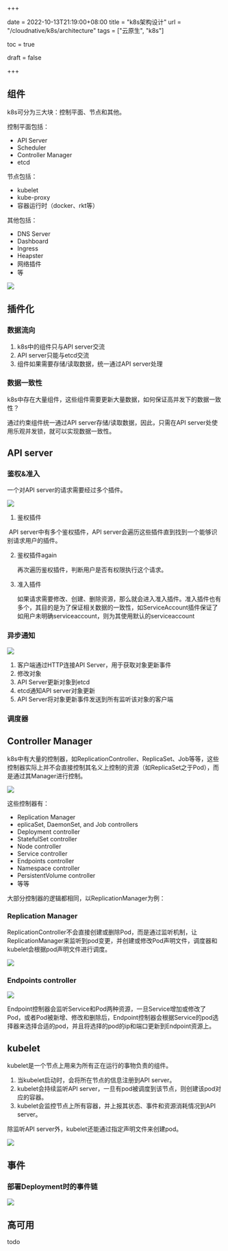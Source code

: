 +++

date = 2022-10-13T21:19:00+08:00
title = "k8s架构设计"
url = "/cloudnative/k8s/architecture"
tags = ["云原生", "k8s"]

toc = true

draft = false

+++

## 组件

k8s可分为三大块：控制平面、节点和其他。

控制平面包括：

- API Server
- Scheduler
- Controller Manager
- etcd

节点包括：

- kubelet
- kube-proxy
- 容器运行时（docker、rkt等）

其他包括：

- DNS Server
- Dashboard
- Ingress
- Heapster
- 网络插件
- 等

![](https://raw.githubusercontent.com/stong1994/images/master/picgo/202210072025710.png)

## 插件化

### 数据流向

1. k8s中的组件只与API server交流
2. API server只能与etcd交流
3. 组件如果需要存储/读取数据，统一通过API server处理

### 数据一致性

k8s中存在大量组件，这些组件需要更新大量数据，如何保证高并发下的数据一致性？

通过约束组件统一通过API server存储/读取数据，因此，只需在API server处使用乐观并发锁，就可以实现数据一致性。

## API server

### 鉴权&准入

一个对API server的请求需要经过多个插件。

![](https://raw.githubusercontent.com/stong1994/images/master/picgo/202210072131829.png)

1. 鉴权插件

​ API server中有多个鉴权插件，API server会遍历这些插件直到找到一个能够识别请求用户的插件。

2. 鉴权插件again

   再次遍历鉴权插件，判断用户是否有权限执行这个请求。

3. 准入插件

   如果请求需要修改、创建、删除资源，那么就会进入准入插件。准入插件也有多个，其目的是为了保证相关数据的一致性，如ServiceAccount插件保证了如用户未明确serviceaccount，则为其使用默认的serviceaccount

### 异步通知

![](https://raw.githubusercontent.com/stong1994/images/master/picgo/202210131222890.png)

1. 客户端通过HTTP连接API Server，用于获取对象更新事件
2. 修改对象
3. API Server更新对象到etcd
4. etcd通知API server对象更新
5. API Server将对象更新事件发送到所有监听该对象的客户端

### 调度器

## Controller Manager

k8s中有大量的控制器，如ReplicationController、ReplicaSet、Job等等，这些控制器实际上并不会直接控制其名义上控制的资源（如ReplicaSet之于Pod），而是通过其Manager进行控制。

![](https://raw.githubusercontent.com/stong1994/images/master/picgo/202210152100050.png)

这些控制器有：

- Replication Manager
- eplicaSet, DaemonSet, and Job controllers
- Deployment controller
- StatefulSet controller
- Node controller
- Service controller
- Endpoints controller
- Namespace controller
- PersistentVolume controller
- 等等

大部分控制器的逻辑都相同，以ReplicationManager为例：

### Replication Manager

ReplicationController不会直接创建或删除Pod，而是通过监听机制，让ReplicationManager来监听到pod变更，并创建或修改Pod声明文件，调度器和kubelet会根据pod声明文件进行调度。

![](https://raw.githubusercontent.com/stong1994/images/master/picgo/202210151441710.png)

### Endpoints controller

![](https://raw.githubusercontent.com/stong1994/images/master/picgo/202210152103527.png)

Endpoint控制器会监听Service和Pod两种资源，一旦Service增加或修改了Pod，或者Pod被新增、修改和删除后，Endpoint控制器会根据Service的pod选择器来选择合适的pod，并且将选择的pod的ip和端口更新到Endpoint资源上。

## kubelet

kubelet是一个节点上用来为所有正在运行的事物负责的组件。

1. 当kubelet启动时，会将所在节点的信息注册到API server。
2. kubelet会持续监听API server，一旦有pod被调度到该节点，则创建该pod对应的容器。
3. kubelet会监控节点上所有容器，并上报其状态、事件和资源消耗情况到API server。

除监听API server外，kubelet还能通过指定声明文件来创建pod。

![](https://raw.githubusercontent.com/stong1994/images/master/picgo/202210152059337.png)

## 事件

### 部署Deployment时的事件链

![](https://raw.githubusercontent.com/stong1994/images/master/picgo/202210152100135.png)

## 高可用

todo
